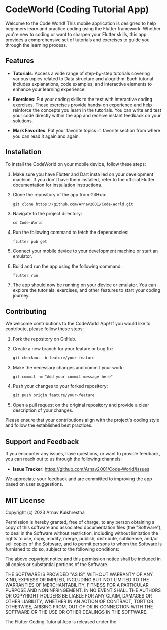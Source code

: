# CodeWorld (Coding Tutorial App)

Welcome to the Code World! This mobile application is designed to help beginners learn and practice coding using the Flutter framework. Whether you're new to coding or want to sharpen your Flutter skills, this app provides a comprehensive set of tutorials and exercises to guide you through the learning process.

## Features

- **Tutorials**: Access a wide range of step-by-step tutorials covering various topics related to Data structure and alogrithm. Each tutorial includes explanations, code examples, and interactive elements to enhance your learning experience.

- **Exercises**: Put your coding skills to the test with interactive coding exercises. These exercises provide hands-on experience and help reinforce the concepts you learn in the tutorials. You can write and test your code directly within the app and receive instant feedback on your solutions.

- **Mark Favorites**: Put your favorite topics in favorite section from where you can read it again and again.

## Installation

To install the CodeWorld on your mobile device, follow these steps:

1. Make sure you have Flutter and Dart installed on your development machine. If you don't have them installed, refer to the official Flutter documentation for installation instructions.

2. Clone the repository of the app from GitHub:

   ```
   git clone https://github.com/Arnav2001/Code-World.git
   ```

3. Navigate to the project directory:

   ```
   cd Code-World
   ```

4. Run the following command to fetch the dependencies:

   ```
   flutter pub get
   ```

5. Connect your mobile device to your development machine or start an emulator.

6. Build and run the app using the following command:

   ```
   flutter run
   ```

7. The app should now be running on your device or emulator. You can explore the tutorials, exercises, and other features to start your coding journey.

## Contributing

We welcome contributions to the CodeWorld App! If you would like to contribute, please follow these steps:

1. Fork the repository on GitHub.

2. Create a new branch for your feature or bug fix:

   ```
   git checkout -b feature/your-feature
   ```

3. Make the necessary changes and commit your work:

   ```
   git commit -m "Add your commit message here"
   ```

4. Push your changes to your forked repository:

   ```
   git push origin feature/your-feature
   ```

5. Open a pull request on the original repository and provide a clear description of your changes.

Please ensure that your contributions align with the project's coding style and follow the established best practices.

## Support and Feedback

If you encounter any issues, have questions, or want to provide feedback, you can reach out to us through the following channels:

- **Issue Tracker**: https://github.com/Arnav2001/Code-World/issues

We appreciate your feedback and are committed to improving the app based on user suggestions.

## MIT License

Copyright (c) 2023 Arnav Kulshrestha

Permission is hereby granted, free of charge, to any person obtaining a copy of this software and associated documentation files (the "Software"), to deal in the Software without restriction, including without limitation the rights to use, copy, modify, merge, publish, distribute, sublicense, and/or sell copies of the Software, and to permit persons to whom the Software is furnished to do so, subject to the following conditions:

The above copyright notice and this permission notice shall be included in all copies or substantial portions of the Software.

THE SOFTWARE IS PROVIDED "AS IS", WITHOUT WARRANTY OF ANY KIND, EXPRESS OR IMPLIED, INCLUDING BUT NOT LIMITED TO THE WARRANTIES OF MERCHANTABILITY, FITNESS FOR A PARTICULAR PURPOSE AND NONINFRINGEMENT. IN NO EVENT SHALL THE AUTHORS OR COPYRIGHT HOLDERS BE LIABLE FOR ANY CLAIM, DAMAGES OR OTHER LIABILITY, WHETHER IN AN ACTION OF CONTRACT, TORT OR OTHERWISE, ARISING FROM, OUT OF OR IN CONNECTION WITH THE SOFTWARE OR THE USE OR OTHER DEALINGS IN THE SOFTWARE.

The Flutter Coding Tutorial App is released under the

